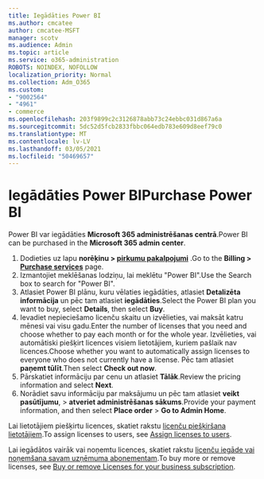 ```yaml
---
title: Iegādāties Power BI
ms.author: cmcatee
author: cmcatee-MSFT
manager: scotv
ms.audience: Admin
ms.topic: article
ms.service: o365-administration
ROBOTS: NOINDEX, NOFOLLOW
localization_priority: Normal
ms.collection: Adm_O365
ms.custom:
- "9002564"
- "4961"
- commerce
ms.openlocfilehash: 203f9899c2c3126878abb73c24ebbc031d867a6a
ms.sourcegitcommit: 5dc52d5fcb2833fbbc064edb783e609d8eef79c0
ms.translationtype: MT
ms.contentlocale: lv-LV
ms.lasthandoff: 03/05/2021
ms.locfileid: "50469657"
---
```

# <a name="purchase-power-bi"></a><span data-ttu-id="7e9b0-102">Iegādāties Power BI</span><span class="sxs-lookup"><span data-stu-id="7e9b0-102">Purchase Power BI</span></span>

<span data-ttu-id="7e9b0-103">Power BI var iegādāties **Microsoft 365 administrēšanas centrā**.</span><span class="sxs-lookup"><span data-stu-id="7e9b0-103">Power BI can be purchased in the **Microsoft 365 admin center**.</span></span>

1. <span data-ttu-id="7e9b0-104">Dodieties uz lapu **norēķinu > [pirkumu pakalpojumi](https://go.microsoft.com/fwlink/p/?linkid=868433)** .</span><span class="sxs-lookup"><span data-stu-id="7e9b0-104">Go to the **Billing > [Purchase services](https://go.microsoft.com/fwlink/p/?linkid=868433)** page.</span></span>
2. <span data-ttu-id="7e9b0-105">Izmantojiet meklēšanas lodziņu, lai meklētu "Power BI".</span><span class="sxs-lookup"><span data-stu-id="7e9b0-105">Use the Search box to search for "Power BI".</span></span>
3. <span data-ttu-id="7e9b0-106">Atlasiet Power BI plānu, kuru vēlaties iegādāties, atlasiet **Detalizēta informācija** un pēc tam atlasiet **iegādāties**.</span><span class="sxs-lookup"><span data-stu-id="7e9b0-106">Select the Power BI plan you want to buy, select **Details**, then select **Buy**.</span></span>
4. <span data-ttu-id="7e9b0-107">Ievadiet nepieciešamo licenču skaitu un izvēlieties, vai maksāt katru mēnesi vai visu gadu.</span><span class="sxs-lookup"><span data-stu-id="7e9b0-107">Enter the number of licenses that you need and choose whether to pay each month or for the whole year.</span></span> <span data-ttu-id="7e9b0-108">Izvēlieties, vai automātiski piešķirt licences visiem lietotājiem, kuriem pašlaik nav licences.</span><span class="sxs-lookup"><span data-stu-id="7e9b0-108">Choose whether you want to automatically assign licenses to everyone who does not currently have a license.</span></span> <span data-ttu-id="7e9b0-109">Pēc tam atlasiet **paņemt tūlīt**.</span><span class="sxs-lookup"><span data-stu-id="7e9b0-109">Then select **Check out now**.</span></span>
5. <span data-ttu-id="7e9b0-110">Pārskatiet informāciju par cenu un atlasiet **Tālāk**.</span><span class="sxs-lookup"><span data-stu-id="7e9b0-110">Review the pricing information and select **Next**.</span></span>
6. <span data-ttu-id="7e9b0-111">Norādiet savu informāciju par maksājumu un pēc tam atlasiet **veikt pasūtījumu**,  >  **atveriet administrēšanas sākums**.</span><span class="sxs-lookup"><span data-stu-id="7e9b0-111">Provide your payment information, and then select **Place order** > **Go to Admin Home**.</span></span>

<span data-ttu-id="7e9b0-112">Lai lietotājiem piešķirtu licences, skatiet rakstu [licenču piešķiršana lietotājiem](https://docs.microsoft.com/microsoft-365/admin/manage/assign-licenses-to-users).</span><span class="sxs-lookup"><span data-stu-id="7e9b0-112">To assign licenses to users, see [Assign licenses to users](https://docs.microsoft.com/microsoft-365/admin/manage/assign-licenses-to-users).</span></span>

<span data-ttu-id="7e9b0-113">Lai iegādātos vairāk vai noņemtu licences, skatiet rakstu [licenču iegāde vai noņemšana savam uzņēmuma abonementam](https://docs.microsoft.com/microsoft-365/commerce/licenses/buy-licenses).</span><span class="sxs-lookup"><span data-stu-id="7e9b0-113">To buy more or remove licenses, see [Buy or remove Licenses for your business subscription](https://docs.microsoft.com/microsoft-365/commerce/licenses/buy-licenses).</span></span>